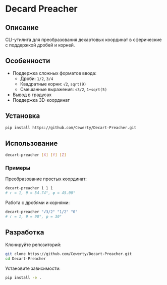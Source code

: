 # Decard Preacher

## Описание

CLI-утилита для преобразования декартовых координат в сферические с поддержкой дробей и корней.

## Особенности

- Поддержка сложных форматов ввода:
  - Дроби: `1/2`, `3/4`
  - Квадратные корни: `√2`, `sqrt(9)`
  - Смешанные выражения: `√3/2`, `1+sqrt(5)`
- Вывод в градусах
- Поддержка 3D-координат

## Установка

```bash
pip install https://github.com/Cewerty/Decart-Preacher.git
```

## Использование

```bash
decart-preacher [X] [Y] [Z]
```

### Примеры

Преобразование простых координат:

```bash
decart-preacher 1 1 1
# r = 1, θ = 54.74°, φ = 45.00°
```

Работа с дробями и корнями:

```bash
decart-preacher "√3/2" "1/2" "0"
# r = 1, θ = 90°, φ = 30°
```

## Разработка

Клонируйте репозиторий:

```bash
git clone https://github.com/Cewerty/Decart-Preacher.git
cd Decart-Preacher
```

Установите зависимости:

```bash
pip install -e .
```
